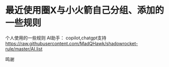# 最近使用圈X与小火箭自己分组、添加的一些规则
个人使用的一些规则
AI助手：
copilot,chatgpt支持
https://raw.githubusercontent.com/MadQHawk/shadowrocket-rule/master/AI.list

鸣谢
